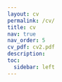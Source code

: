 ```yaml
---
layout: cv
permalink: /cv/
title: cv
nav: true
nav_order: 5
cv_pdf: cv2.pdf
description:
toc:
  sidebar: left
---
```

